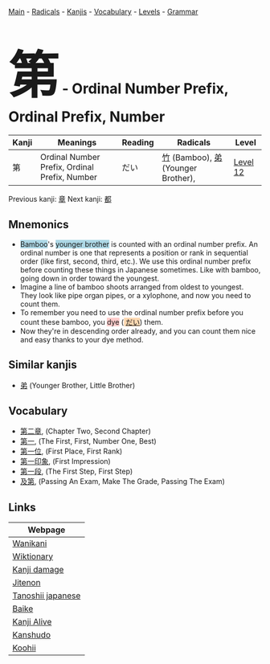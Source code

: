 <style> bigfont {font-size: 100px}</style>
[Main](../README.md) -
[Radicals](../radicals.md) -
[Kanjis](../kanjis.md) -
[Vocabulary](../vocabulary.md) -
[Levels](../levels.md) -
[Grammar](../grammar.md)
# <bigfont> 第</bigfont> - Ordinal Number Prefix, Ordinal Prefix, Number 

| Kanji | Meanings | Reading | Radicals | Level |
| --- | --- | --- | --- | --- |
| 第 | Ordinal Number Prefix, Ordinal Prefix, Number | だい | [竹](../radicals/竹.md) (Bamboo), [弟](../radicals/弟.md) (Younger Brother),  | [Level 12](../levels/wk_level12.md) |

Previous kanji: [章](章.md) Next kanji: [都](都.md) 

## Mnemonics
 * <span style="background-color:#ADD8E6"> Bamboo</span>'s <span style="background-color:#ADD8E6"> younger brother</span> is counted with an ordinal number prefix. An ordinal number is one that represents a position or rank in sequential order (like first, second, third, etc.). We use this ordinal number prefix before counting these things in Japanese sometimes. Like with bamboo, going down in order toward the youngest.
* Imagine a line of bamboo shoots arranged from oldest to youngest. They look like pipe organ pipes, or a xylophone, and now you need to count them.
* To remember you need to use the ordinal number prefix before you count these bamboo, you <span style="background-color:#ffcccb"> dye</span> (<span style="background-color:#fed8b1"> [だい](https://jisho.org/search/だい)</span>) them.
* Now they're in descending order already, and you can count them nice and easy thanks to your dye method.


## Similar kanjis
 * [弟](弟.md) (Younger Brother, Little Brother)


## Vocabulary
 * [第二章](../vocabulary/第.md), (Chapter Two, Second Chapter)
* [第一](../vocabulary/第.md), (The First, First, Number One, Best)
* [第一位](../vocabulary/第.md), (First Place, First Rank)
* [第一印象](../vocabulary/第.md), (First Impression)
* [第一段](../vocabulary/第.md), (The First Step, First Step)
* [及第](../vocabulary/第.md), (Passing An Exam, Make The Grade, Passing The Exam)



## Links 

| Webpage |
| --- |
| [Wanikani          ](https://www.wanikani.com/kanji/第) |
| [Wiktionary        ](https://en.wiktionary.org/wiki/第) |
| [Kanji damage      ](http://www.kanjidamage.com/kanji/search?utf8=✓&q=第) |
| [Jitenon           ](https://jitenon.com/kanji/第) |
| [Tanoshii japanese ](https://www.tanoshiijapanese.com/dictionary/kanji.cfm?k=第) |
| [Baike             ](https://baike.baidu.com/item/第) |
| [Kanji Alive       ](https://app.kanjialive.com/第) |
| [Kanshudo          ](https://www.kanshudo.com/searchmn?q=第) |
| [Koohii            ](https://kanji.koohii.com/study/kanji/第) |
